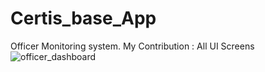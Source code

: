 # Certis_base_App
Officer Monitoring system. 
My Contribution : All UI Screens 
![officer_dashboard](https://user-images.githubusercontent.com/29976344/50220586-be1dca80-03b8-11e9-8fe8-64ce8b8f7161.PNG)


